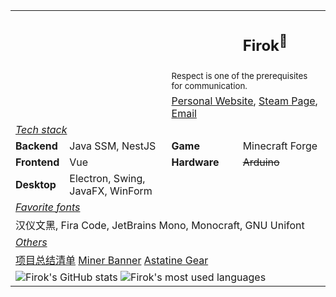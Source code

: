 <table>
<tr>
    <td colspan="3"></td>
    <td>
        <h2>Firok<sup>💖</sup></h2>
    </td>
</tr>
<tr>
    <td colspan="2"></td>
    <td colspan="2">
        <sup>Respect is one of the prerequisites for communication.</sup>
    </td>
</tr>
<tr>
    <td colspan="2"></td>
    <td colspan="2">
        <a href="https://arc.firok.space/" target="_blank">Personal Website</a>,
        <a href="https://steamcommunity.com/id/s2lab_firok" target="_blank">Steam Page</a>,
        <a href="mailto:firok@qq.com">Email</a>
    </td>
</tr>
<tr>
    <td colspan="4">
        <i><u>Tech stack</u></i>
    </td>
</tr>
<tr>
    <td>
        <b>Backend</b>
    </td>
    <td>
        Java SSM, NestJS
    </td>
    <td>
        <b>Game</b>
    </td>
    <td>
        Minecraft Forge
    </td>
</tr>
<tr>
    <td>
        <b>Frontend</b>
    </td>
    <td>
        Vue
    </td>
    <td>
        <b>Hardware</b>
    </td>
    <td>
        <del>Arduino</del>
    </td>
</tr>
<tr>
    <td>
        <b>Desktop</b>
    </td>
    <td>
        Electron, Swing, JavaFX, WinForm
    </td>
    <td colspan="2"></td>
</tr>
<tr>
    <td colspan="4">
        <i><u>Favorite fonts</u></i>
    </td>
</tr>
<tr>
    <td colspan="4">
        汉仪文黑, Fira Code, JetBrains Mono, Monocraft, GNU Unifont
    </td>
</tr>
<tr>
    <td colspan="4">
        <i><u>Others</u></i>
    </td>
</tr>
<tr>
    <td colspan="4">
        <a href="https://github.com/FirokOtaku/FirokOtaku/blob/main/project-summary-list.md">项目总结清单</a>
        <a href="https://miner-banner.firok.space/">Miner Banner</a>
        <a href="https://astatine-gear.firok.space/">Astatine Gear</a>
    </td>
</tr>
<tr>
    <td colspan="4">
        <!-- https://github.com/anuraghazra/github-readme-stats -->
        <img src="https://github-readme-stats.vercel.app/api?username=FirokOtaku&count_private=true&show_icons=true&theme=tokyonight)](https://github.com/anuraghazra/github-readme-stats" alt="Firok's GitHub stats">
        <img src="https://github-readme-stats.vercel.app/api/top-langs/?username=FirokOtaku&layout=compact&hide=css" alt="Firok's most used languages">
    </td>
</tr>
</table>
